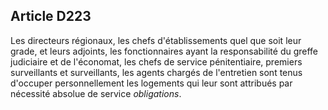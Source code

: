 Article D223
----
Les directeurs régionaux, les chefs d'établissements quel que soit leur grade,
et leurs adjoints, les fonctionnaires ayant la responsabilité du greffe
judiciaire et de l'économat, les chefs de service pénitentiaire, premiers
surveillants et surveillants, les agents chargés de l'entretien sont tenus
d'occuper personnellement les logements qui leur sont attribués par nécessité
absolue de service *obligations*.

